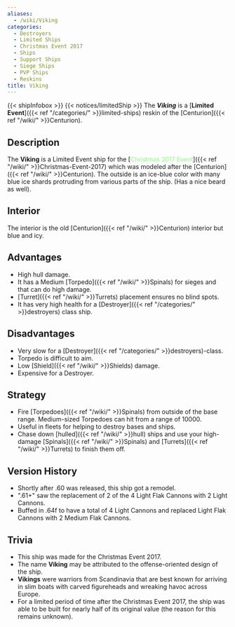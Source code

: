 ```yaml
---
aliases:
  - /wiki/Viking
categories:
  - Destroyers
  - Limited Ships
  - Christmas Event 2017
  - Ships
  - Support Ships
  - Siege Ships
  - PVP Ships
  - Reskins
title: Viking
---
```


{{< shipInfobox >}} {{< notices/limitedShip >}} The **_Viking_** is a [**Limited Event**]({{< ref "/categories/" >}}limited-ships) reskin of the [Centurion]({{< ref "/wiki/" >}}Centurion).

## Description

The **Viking** is a Limited Event ship for the [<span style="color:#8dfc80">Christmas 2017 Event</span>]({{< ref "/wiki/" >}}Christmas-Event-2017) which was modeled after the [Centurion]({{< ref "/wiki/" >}}Centurion). The outside is an ice-blue color with many blue ice shards protruding from various parts of the ship. (Has a nice beard as well).

## Interior

The interior is the old [Centurion]({{< ref "/wiki/" >}}Centurion) interior but blue and icy.

## Advantages

- High hull damage.
- It has a Medium [Torpedo]({{< ref "/wiki/" >}}Spinals) for sieges and that can do high damage.
- [Turret]({{< ref "/wiki/" >}}Turrets) placement ensures no blind spots.
- It has very high health for a [Destroyer]({{< ref "/categories/" >}}destroyers) class ship.

## Disadvantages

- Very slow for a [Destroyer]({{< ref "/categories/" >}}destroyers)-class.
- Torpedo is difficult to aim.
- Low [Shield]({{< ref "/wiki/" >}}Shields) damage.
- Expensive for a Destroyer.

## Strategy

- Fire [Torpedoes]({{< ref "/wiki/" >}}Spinals) from outside of the base range. Medium-sized Torpedoes can hit from a range of 10000.
- Useful in fleets for helping to destroy bases and ships.
- Chase down [hulled]({{< ref "/wiki/" >}}hull) ships and use your high-damage [Spinals]({{< ref "/wiki/" >}}Spinals) and [Turrets]({{< ref "/wiki/" >}}Turrets) to finish them off.

## Version History

- Shortly after .60 was released, this ship got a remodel.
- ".61+" saw the replacement of 2 of the 4 Light Flak Cannons with 2 Light Cannons.
- Buffed in .64f to have a total of 4 Light Cannons and replaced Light Flak Cannons with 2 Medium Flak Cannons.

## Trivia

- This ship was made for the Christmas Event 2017.
- The name **Viking** may be attributed to the offense-oriented design of the ship.
- **Vikings** were warriors from Scandinavia that are best known for arriving in slim boats with carved figureheads and wreaking havoc across Europe.
- For a limited period of time after the Christmas Event 2017, the ship was able to be built for nearly half of its original value (the reason for this remains unknown).
